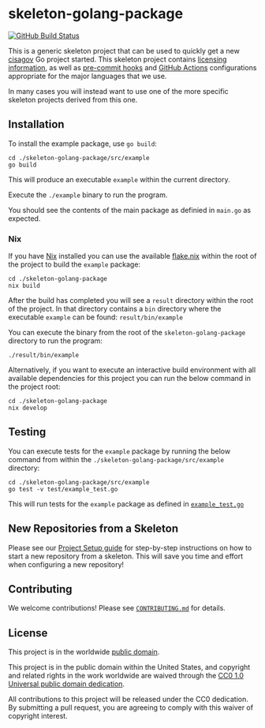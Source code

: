 # skeleton-golang-package #

[![GitHub Build Status](https://github.com/cisagov/skeleton-golang-package/workflows/build/badge.svg)](https://github.com/cisagov/skeleton-golang-package/actions)

This is a generic skeleton project that can be used to quickly get a
new [cisagov](https://github.com/cisagov) Go project started.
This skeleton project contains [licensing information](LICENSE), as
well as [pre-commit hooks](https://pre-commit.com) and
[GitHub Actions](https://github.com/features/actions) configurations
appropriate for the major languages that we use.

In many cases you will instead want to use one of the more specific
skeleton projects derived from this one.

## Installation ##

To install the example package, use `go build`:

```console
cd ./skeleton-golang-package/src/example
go build
```

This will produce an executable `example` within the current directory.

Execute the `./example` binary to run the program.

You should see the contents of the main package as definied in `main.go` as expected.

### Nix ###

If you have [Nix](https://nixos.org/download.html) installed you can use
the available [flake.nix](flake.nix) within the root of the project to build
the `example` package:

```console
cd ./skeleton-golang-package
nix build
```

After the build has completed you will see a `result` directory within the
root of the project. In that directory contains a `bin` directory where the
executable `example` can be found: `result/bin/example`

You can execute the binary from the root of the `skeleton-golang-package`
directory to run the program:

```console
./result/bin/example
```

Alternatively, if you want to execute an interactive build environment
with all available dependencies for this project you can run the below
 command in the project root:

```console
cd ./skeleton-golang-package
nix develop
```

## Testing ##

You can execute tests for the  `example` package by running the below
command from within the `./skeleton-golang-package/src/example` directory:

```console
cd ./skeleton-golang-package/src/example
go test -v test/example_test.go
```

This will run tests for the `example` package as defined in
[`example_test.go`](src/example/test/example_test.go)

## New Repositories from a Skeleton ##

Please see our [Project Setup guide](https://github.com/cisagov/development-guide/tree/develop/project_setup)
for step-by-step instructions on how to start a new repository from
a skeleton. This will save you time and effort when configuring a
new repository!

## Contributing ##

We welcome contributions!  Please see [`CONTRIBUTING.md`](CONTRIBUTING.md) for
details.

## License ##

This project is in the worldwide [public domain](LICENSE).

This project is in the public domain within the United States, and
copyright and related rights in the work worldwide are waived through
the [CC0 1.0 Universal public domain
dedication](https://creativecommons.org/publicdomain/zero/1.0/).

All contributions to this project will be released under the CC0
dedication. By submitting a pull request, you are agreeing to comply
with this waiver of copyright interest.

